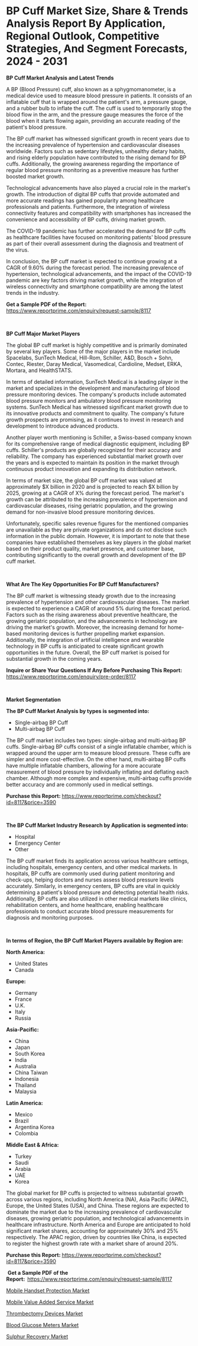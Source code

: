 <p><h1>BP Cuff Market Size, Share & Trends Analysis Report By Application, Regional Outlook, Competitive Strategies, And Segment Forecasts, 2024 - 2031</h1></p><p><strong>BP Cuff Market Analysis and Latest Trends</strong></p>
<p><p>A BP (Blood Pressure) cuff, also known as a sphygmomanometer, is a medical device used to measure blood pressure in patients. It consists of an inflatable cuff that is wrapped around the patient's arm, a pressure gauge, and a rubber bulb to inflate the cuff. The cuff is used to temporarily stop the blood flow in the arm, and the pressure gauge measures the force of the blood when it starts flowing again, providing an accurate reading of the patient's blood pressure.</p><p>The BP cuff market has witnessed significant growth in recent years due to the increasing prevalence of hypertension and cardiovascular diseases worldwide. Factors such as sedentary lifestyles, unhealthy dietary habits, and rising elderly population have contributed to the rising demand for BP cuffs. Additionally, the growing awareness regarding the importance of regular blood pressure monitoring as a preventive measure has further boosted market growth.</p><p>Technological advancements have also played a crucial role in the market's growth. The introduction of digital BP cuffs that provide automated and more accurate readings has gained popularity among healthcare professionals and patients. Furthermore, the integration of wireless connectivity features and compatibility with smartphones has increased the convenience and accessibility of BP cuffs, driving market growth.</p><p>The COVID-19 pandemic has further accelerated the demand for BP cuffs as healthcare facilities have focused on monitoring patients' blood pressure as part of their overall assessment during the diagnosis and treatment of the virus.</p><p>In conclusion, the BP cuff market is expected to continue growing at a CAGR of 9.60% during the forecast period. The increasing prevalence of hypertension, technological advancements, and the impact of the COVID-19 pandemic are key factors driving market growth, while the integration of wireless connectivity and smartphone compatibility are among the latest trends in the industry.</p></p>
<p><strong>Get a Sample PDF of the Report:&nbsp;</strong> <a href="https://www.reportprime.com/enquiry/request-sample/8117">https://www.reportprime.com/enquiry/request-sample/8117</a></p>
<p>&nbsp;</p>
<p><strong>BP Cuff Major Market Players</strong></p>
<p><p>The global BP cuff market is highly competitive and is primarily dominated by several key players. Some of the major players in the market include Spacelabs, SunTech Medical, Hill-Rom, Schiller, A&D, Bosch + Sohn, Contec, Riester, Daray Medical, Vasomedical, Cardioline, Medset, ERKA, Mortara, and HealthSTATS.</p><p>In terms of detailed information, SunTech Medical is a leading player in the market and specializes in the development and manufacturing of blood pressure monitoring devices. The company's products include automated blood pressure monitors and ambulatory blood pressure monitoring systems. SunTech Medical has witnessed significant market growth due to its innovative products and commitment to quality. The company's future growth prospects are promising, as it continues to invest in research and development to introduce advanced products.</p><p>Another player worth mentioning is Schiller, a Swiss-based company known for its comprehensive range of medical diagnostic equipment, including BP cuffs. Schiller's products are globally recognized for their accuracy and reliability. The company has experienced substantial market growth over the years and is expected to maintain its position in the market through continuous product innovation and expanding its distribution network.</p><p>In terms of market size, the global BP cuff market was valued at approximately $X billion in 2020 and is projected to reach $X billion by 2025, growing at a CAGR of X% during the forecast period. The market's growth can be attributed to the increasing prevalence of hypertension and cardiovascular diseases, rising geriatric population, and the growing demand for non-invasive blood pressure monitoring devices.</p><p>Unfortunately, specific sales revenue figures for the mentioned companies are unavailable as they are private organizations and do not disclose such information in the public domain. However, it is important to note that these companies have established themselves as key players in the global market based on their product quality, market presence, and customer base, contributing significantly to the overall growth and development of the BP cuff market.</p></p>
<p>&nbsp;</p>
<p><strong>What Are The Key Opportunities For BP Cuff Manufacturers?</strong></p>
<p><p>The BP cuff market is witnessing steady growth due to the increasing prevalence of hypertension and other cardiovascular diseases. The market is expected to experience a CAGR of around 5% during the forecast period. Factors such as the rising awareness about preventive healthcare, the growing geriatric population, and the advancements in technology are driving the market's growth. Moreover, the increasing demand for home-based monitoring devices is further propelling market expansion. Additionally, the integration of artificial intelligence and wearable technology in BP cuffs is anticipated to create significant growth opportunities in the future. Overall, the BP cuff market is poised for substantial growth in the coming years.</p></p>
<p><strong>Inquire or Share Your Questions If Any Before Purchasing This Report:</strong> <a href="https://www.reportprime.com/enquiry/pre-order/8117">https://www.reportprime.com/enquiry/pre-order/8117</a></p>
<p>&nbsp;</p>
<p><strong>Market Segmentation</strong></p>
<p><strong>The BP Cuff Market Analysis by types is segmented into:</strong></p>
<p><ul><li>Single-airbag BP Cuff</li><li>Multi-airbag BP Cuff</li></ul></p>
<p><p>The BP cuff market includes two types: single-airbag and multi-airbag BP cuffs. Single-airbag BP cuffs consist of a single inflatable chamber, which is wrapped around the upper arm to measure blood pressure. These cuffs are simpler and more cost-effective. On the other hand, multi-airbag BP cuffs have multiple inflatable chambers, allowing for a more accurate measurement of blood pressure by individually inflating and deflating each chamber. Although more complex and expensive, multi-airbag cuffs provide better accuracy and are commonly used in medical settings.</p></p>
<p><strong>Purchase this Report:&nbsp;</strong><a href="https://www.reportprime.com/checkout?id=8117&price=3590">https://www.reportprime.com/checkout?id=8117&price=3590</a></p>
<p>&nbsp;</p>
<p><strong>The BP Cuff Market Industry Research by Application is segmented into:</strong></p>
<p><ul><li>Hospital</li><li>Emergency Center</li><li>Other</li></ul></p>
<p><p>The BP cuff market finds its application across various healthcare settings, including hospitals, emergency centers, and other medical markets. In hospitals, BP cuffs are commonly used during patient monitoring and check-ups, helping doctors and nurses assess blood pressure levels accurately. Similarly, in emergency centers, BP cuffs are vital in quickly determining a patient's blood pressure and detecting potential health risks. Additionally, BP cuffs are also utilized in other medical markets like clinics, rehabilitation centers, and home healthcare, enabling healthcare professionals to conduct accurate blood pressure measurements for diagnosis and monitoring purposes.</p></p>
<p>&nbsp;</p>
<p><strong>In terms of Region, the BP Cuff Market Players available by Region are:</strong></p>
<p>
    <p> <strong> North America: </strong>
        <ul>
            <li>United States</li>
            <li>Canada</li>
        </ul>
        </p> 
    <p> <strong> Europe: </strong>
        <ul>
            <li>Germany</li>
            <li>France</li>
            <li>U.K.</li>
            <li>Italy</li>
            <li>Russia</li>
        </ul>
        </p> 
    <p> <strong> Asia-Pacific: </strong>
        <ul>
            <li>China</li>
            <li>Japan</li>
            <li>South Korea</li>
            <li>India</li>
            <li>Australia</li>
            <li>China Taiwan</li>
            <li>Indonesia</li>
            <li>Thailand</li>
            <li>Malaysia</li>
        </ul>
        </p> 
    <p> <strong> Latin America: </strong>
        <ul>
            <li>Mexico</li>
            <li>Brazil</li>
            <li>Argentina Korea</li>
            <li>Colombia</li>
        </ul>
        </p> 
    <p> <strong> Middle East & Africa: </strong>
        <ul>
            <li>Turkey</li>
            <li>Saudi</li>
            <li>Arabia</li>
            <li>UAE</li>
            <li>Korea</li>
        </ul>
    </p>
    </p>
<p><p>The global market for BP cuffs is projected to witness substantial growth across various regions, including North America (NA), Asia Pacific (APAC), Europe, the United States (USA), and China. These regions are expected to dominate the market due to the increasing prevalence of cardiovascular diseases, growing geriatric population, and technological advancements in healthcare infrastructure. North America and Europe are anticipated to hold significant market shares, accounting for approximately 30% and 25% respectively. The APAC region, driven by countries like China, is expected to register the highest growth rate with a market share of around 20%.</p></p>
<p><strong>Purchase this Report: </strong><a href="https://www.reportprime.com/checkout?id=8117&price=3590">https://www.reportprime.com/checkout?id=8117&price=3590</a></p>
<p>&nbsp;<strong>Get a Sample PDF of the Report:&nbsp;&nbsp;</strong><a href="https://www.reportprime.com/enquiry/request-sample/8117">https://www.reportprime.com/enquiry/request-sample/8117</a></p>
<p><strong></strong></p>
<p><p><a href="https://medium.com/@vrahul.reportprime/mobile-handset-protection-market-size-reveals-the-best-marketing-channels-in-global-industry-3f4357d35f20">Mobile Handset Protection Market</a></p><p><a href="https://medium.com/@vrahul.reportprime/mobile-value-added-service-market-insights-into-market-cagr-market-trends-and-growth-strategies-838673989780">Mobile Value Added Service Market</a></p><p><a href="https://github.com/Chiragrp25/Market-Research-Report-List-2/blob/main/thrombectomy-devices-market.md">Thrombectomy Devices Market</a></p><p><a href="https://github.com/santosh758595/Market-Research-Report-List-2/blob/main/blood-glucose-meters-market.md">Blood Glucose Meters Market</a></p><p><a href="https://medium.com/@vrahul.reportprime/sulphur-recovery-market-research-report-its-history-and-forecast-2023-to-2030-3e915dc86c81">Sulphur Recovery Market</a></p></p>